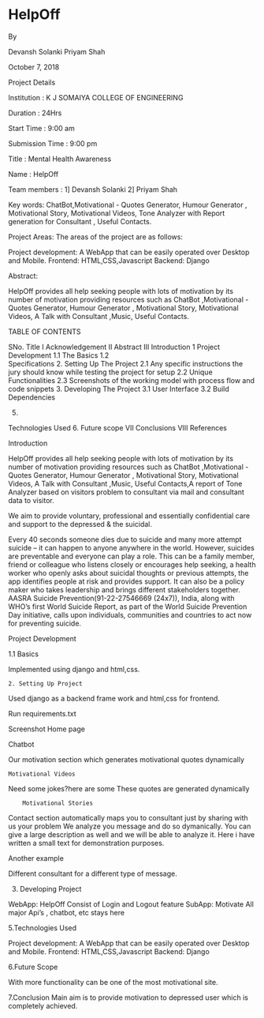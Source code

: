 




<h1>HelpOff</h1>

By

Devansh Solanki 
Priyam Shah











October 7, 2018













Project Details

Institution : K J SOMAIYA COLLEGE OF ENGINEERING

Duration : 24Hrs

Start Time : 9:00 am

Submission Time : 9:00 pm

Title : Mental Health Awareness

Name : HelpOff

Team members : 1] Devansh Solanki
				2] Priyam Shah




Key words: ChatBot,Motivational - Quotes Generator, Humour Generator , Motivational Story, Motivational Videos, Tone Analyzer with Report generation for Consultant , Useful Contacts.



Project Areas:
The areas of the project are as follows:

Project development: A WebApp that can be easily operated over Desktop and Mobile.
Frontend: HTML,CSS,Javascript
Backend: Django

Abstract:

HelpOff provides all help seeking people with lots of motivation by its number of motivation providing resources such as ChatBot ,Motivational - Quotes Generator, Humour Generator , Motivational Story, Motivational Videos, A Talk with Consultant ,Music, Useful Contacts.



TABLE OF CONTENTS


SNo.
Title
I
Acknowledgement
II
Abstract
III
Introduction
1
Project  Development
1.1
The Basics
1.2            
Specifications
2.
Setting Up The Project
2.1
Any specific instructions the jury should know while testing the project for setup
2.2
Unique Functionalities 
2.3
Screenshots of the working model with process flow and code snippets
3.
Developing The Project
3.1
User Interface
3.2
Build Dependencies




5.
Technologies Used
6.
Future scope
VII
Conclusions
VIII
References




Introduction

HelpOff provides all help seeking people with lots of motivation by its number of motivation providing resources such as ChatBot ,Motivational - Quotes Generator, Humour Generator , Motivational Story, Motivational Videos, A Talk with Consultant ,Music, Useful Contacts,A report of Tone Analyzer based on visitors problem to consultant via mail and consultant data to visitor. 

We aim to provide voluntary, professional and essentially confidential care and support to the depressed & the suicidal.

Every 40 seconds someone dies due to suicide and many more attempt suicide – it can happen to anyone anywhere in the world. However, suicides are preventable and everyone can play a role. This can be a family member, friend or colleague who listens closely or encourages help seeking, a health worker who openly asks about suicidal thoughts or previous attempts, the app identifies people at risk and provides support. It can also be a policy maker who takes leadership and brings different stakeholders together. AASRA Suicide Prevention(91-22-27546669 (24x7)), India, along with WHO’s first World Suicide Report, as part of the World Suicide Prevention Day initiative, calls upon individuals, communities and countries to act now for preventing suicide.


Project Development

1.1 Basics

Implemented using django and html,css.

 	2. Setting Up Project

Used django as a backend frame work and html,css for frontend.

Run requirements.txt

Screenshot
Home page









Chatbot



Our motivation section which generates motivational quotes dynamically






	Motivational Videos

Need some jokes?here are some
These quotes are generated dynamically

 
		Motivational Stories


Contact section automatically maps you to consultant just by sharing with us your problem
We analyze you message and do so dymanically.
You can give a large description as well and we will be able to analyze it. Here i have written a small text for demonstration purposes.

Another example


Different consultant for a different type of message. 
 















3. Developing Project 

WebApp: HelpOff
Consist of Login and Logout feature
SubApp: Motivate
All major Api’s , chatbot, etc stays here

5.Technologies Used

Project development: A WebApp that can be easily operated over Desktop and Mobile.
Frontend: HTML,CSS,Javascript
Backend: Django

6.Future Scope

With more functionality can be one of the most motivational site.

7.Conclusion
Main aim is to provide motivation to depressed user which is completely achieved.
